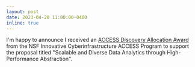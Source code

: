 ```yaml
---
layout: post
date: 2023-04-20 11:00:00-0400
inline: true
---
```


I'm happy to announce I received an [ACCESS Discovery Allocation Award](https://access-ci.org/) from the NSF Innovative Cyberinfrastructure ACCESS Program to support the proposal titled "Scalable and Diverse Data Analytics through High-Performance Abstraction". 
